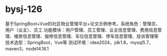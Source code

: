 # bysj-126
基于SpringBoot+Vue的社区物业管理平台+论文示例参考。系统角色：管理员、用户（业主）、员工 功能模块：用户管理、员工管理、业主信息管理、费用信息管理、楼房信息管理、报修信息管理、车位信息管理、停车信息管理、投诉管理等 技术选型：SpringBoot，Vue等 测试环境：idea2024，jdk1.8，mysql5.7，maven3，node14.16.1
